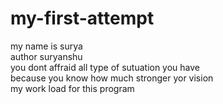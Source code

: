 # my-first-attempt
my name is surya 
<br>
author suryanshu
<br>
you dont affraid all type of sutuation you have
<br>
because you know how much stronger yor vision
<br>
my work load for this program 
